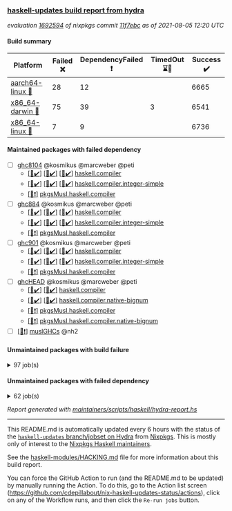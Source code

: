 ### [haskell-updates build report from hydra](https://hydra.nixos.org/jobset/nixpkgs/haskell-updates)
*evaluation [1692594](https://hydra.nixos.org/eval/1692594) of nixpkgs commit [11f7ebc](https://github.com/NixOS/nixpkgs/commits/11f7ebc1f77765be562b988dc91495327ad184dc) as of 2021-08-05 12:20 UTC*
#### Build summary

 | Platform | Failed :x: | DependencyFailed :heavy_exclamation_mark: | TimedOut :hourglass::no_entry_sign: | Success :heavy_check_mark: | 
 | --- | --- | --- | --- | --- | 
 | [aarch64-linux :iphone:](https://hydra.nixos.org/eval/1692594?filter=.aarch64-linux) | 28 | 12 |  | 6665 | 
 | [x86_64-darwin :apple:](https://hydra.nixos.org/eval/1692594?filter=.x86_64-darwin) | 75 | 39 | 3 | 6541 | 
 | [x86_64-linux :penguin:](https://hydra.nixos.org/eval/1692594?filter=.x86_64-linux) | 7 | 9 |  | 6736 | 
#### Maintained packages with failed dependency
- [ ] [ghc8104](https://hydra.nixos.org/eval/1692594?filter=ghc8104) @kosmikus @marcweber @peti
  - [[:iphone::heavy_check_mark:]](https://hydra.nixos.org/build/149082525) [[:apple::heavy_check_mark:]](https://hydra.nixos.org/build/149079996) [[:penguin::heavy_check_mark:]](https://hydra.nixos.org/build/149083545) [haskell.compiler](https://hydra.nixos.org/eval/1692594?filter=haskell.compiler.ghc8104)
  - [[:iphone::heavy_check_mark:]](https://hydra.nixos.org/build/149076630) [[:apple::heavy_check_mark:]](https://hydra.nixos.org/build/149071797) [[:penguin::heavy_check_mark:]](https://hydra.nixos.org/build/149071821) [haskell.compiler.integer-simple](https://hydra.nixos.org/eval/1692594?filter=haskell.compiler.integer-simple.ghc8104)
  -   [[:penguin::heavy_exclamation_mark:]](https://hydra.nixos.org/build/149078755) [pkgsMusl.haskell.compiler](https://hydra.nixos.org/eval/1692594?filter=pkgsMusl.haskell.compiler.ghc8104)
- [ ] [ghc884](https://hydra.nixos.org/eval/1692594?filter=ghc884) @kosmikus @marcweber @peti
  - [[:iphone::heavy_check_mark:]](https://hydra.nixos.org/build/149075490) [[:apple::heavy_check_mark:]](https://hydra.nixos.org/build/149083306) [[:penguin::heavy_check_mark:]](https://hydra.nixos.org/build/149066528) [haskell.compiler](https://hydra.nixos.org/eval/1692594?filter=haskell.compiler.ghc884)
  - [[:iphone::heavy_check_mark:]](https://hydra.nixos.org/build/149083386) [[:apple::heavy_check_mark:]](https://hydra.nixos.org/build/149077833) [[:penguin::heavy_check_mark:]](https://hydra.nixos.org/build/149077975) [haskell.compiler.integer-simple](https://hydra.nixos.org/eval/1692594?filter=haskell.compiler.integer-simple.ghc884)
  -   [[:penguin::heavy_exclamation_mark:]](https://hydra.nixos.org/build/149067042) [pkgsMusl.haskell.compiler](https://hydra.nixos.org/eval/1692594?filter=pkgsMusl.haskell.compiler.ghc884)
- [ ] [ghc901](https://hydra.nixos.org/eval/1692594?filter=ghc901) @kosmikus @marcweber @peti
  - [[:iphone::heavy_check_mark:]](https://hydra.nixos.org/build/149068612) [[:apple::heavy_check_mark:]](https://hydra.nixos.org/build/149075244) [[:penguin::heavy_check_mark:]](https://hydra.nixos.org/build/149070685) [haskell.compiler](https://hydra.nixos.org/eval/1692594?filter=haskell.compiler.ghc901)
  - [[:iphone::heavy_check_mark:]](https://hydra.nixos.org/build/149066552) [[:apple::heavy_check_mark:]](https://hydra.nixos.org/build/149080745) [[:penguin::heavy_check_mark:]](https://hydra.nixos.org/build/149081821) [haskell.compiler.integer-simple](https://hydra.nixos.org/eval/1692594?filter=haskell.compiler.integer-simple.ghc901)
  -   [[:penguin::heavy_exclamation_mark:]](https://hydra.nixos.org/build/149065866) [pkgsMusl.haskell.compiler](https://hydra.nixos.org/eval/1692594?filter=pkgsMusl.haskell.compiler.ghc901)
- [ ] [ghcHEAD](https://hydra.nixos.org/eval/1692594?filter=ghcHEAD) @kosmikus @marcweber @peti
  - [[:apple::heavy_check_mark:]](https://hydra.nixos.org/build/149073778) [[:penguin::heavy_check_mark:]](https://hydra.nixos.org/build/149080886) [haskell.compiler](https://hydra.nixos.org/eval/1692594?filter=haskell.compiler.ghcHEAD)
  - [[:apple::heavy_check_mark:]](https://hydra.nixos.org/build/149073279) [[:penguin::heavy_check_mark:]](https://hydra.nixos.org/build/149067735) [haskell.compiler.native-bignum](https://hydra.nixos.org/eval/1692594?filter=haskell.compiler.native-bignum.ghcHEAD)
  -  [[:penguin::heavy_exclamation_mark:]](https://hydra.nixos.org/build/149077388) [pkgsMusl.haskell.compiler](https://hydra.nixos.org/eval/1692594?filter=pkgsMusl.haskell.compiler.ghcHEAD)
  -  [[:penguin::heavy_exclamation_mark:]](https://hydra.nixos.org/build/149080591) [pkgsMusl.haskell.compiler.native-bignum](https://hydra.nixos.org/eval/1692594?filter=pkgsMusl.haskell.compiler.native-bignum.ghcHEAD)
- [ ] [[:penguin::heavy_exclamation_mark:]](https://hydra.nixos.org/build/149081653) [muslGHCs](https://hydra.nixos.org/eval/1692594?filter=muslGHCs) @nh2
#### Unmaintained packages with build failure
<details><summary>97 job(s) </summary>

- [ ] [[:iphone::heavy_check_mark:]](https://hydra.nixos.org/build/149228030) [[:apple::x:]](https://hydra.nixos.org/build/149218843) [[:penguin::heavy_check_mark:]](https://hydra.nixos.org/build/149218574) [haskellPackages.FractalArt](https://hydra.nixos.org/eval/1692594?filter=haskellPackages.FractalArt) 
- [ ] [[:iphone::x:]](https://hydra.nixos.org/build/149505475) [[:apple::x:]](https://hydra.nixos.org/build/149505492) [[:penguin::x:]](https://hydra.nixos.org/build/149505469) [haskellPackages.Frames-beam](https://hydra.nixos.org/eval/1692594?filter=haskellPackages.Frames-beam) 
- [ ] [[:iphone::heavy_check_mark:]](https://hydra.nixos.org/build/149080410) [[:apple::x:]](https://hydra.nixos.org/build/149081558) [[:penguin::heavy_check_mark:]](https://hydra.nixos.org/build/149069653) [haskellPackages.GLHUI](https://hydra.nixos.org/eval/1692594?filter=haskellPackages.GLHUI) 
- [ ] [[:iphone::x:]](https://hydra.nixos.org/build/149451821) [[:apple::heavy_check_mark:]](https://hydra.nixos.org/build/149447671) [[:penguin::heavy_check_mark:]](https://hydra.nixos.org/build/149454078) [haskellPackages.HQu](https://hydra.nixos.org/eval/1692594?filter=haskellPackages.HQu) 
- [ ] [[:iphone::x:]](https://hydra.nixos.org/build/149072880) [[:apple::heavy_check_mark:]](https://hydra.nixos.org/build/149064321) [[:penguin::heavy_check_mark:]](https://hydra.nixos.org/build/149075648) [haskellPackages.HsASA](https://hydra.nixos.org/eval/1692594?filter=haskellPackages.HsASA) 
- [ ] [[:iphone::x:]](https://hydra.nixos.org/build/149451854) [[:apple::heavy_check_mark:]](https://hydra.nixos.org/build/149451784) [[:penguin::heavy_check_mark:]](https://hydra.nixos.org/build/149453556) [haskellPackages.Jikka](https://hydra.nixos.org/eval/1692594?filter=haskellPackages.Jikka) 
- [ ] [[:iphone::x:]](https://hydra.nixos.org/build/149451154) [[:apple::heavy_check_mark:]](https://hydra.nixos.org/build/149448771) [[:penguin::heavy_check_mark:]](https://hydra.nixos.org/build/149447577) [haskellPackages.OrderedBits](https://hydra.nixos.org/eval/1692594?filter=haskellPackages.OrderedBits) 
- [ ] [[:iphone::heavy_check_mark:]](https://hydra.nixos.org/build/149082213) [[:apple::x:]](https://hydra.nixos.org/build/149080196) [[:penguin::heavy_check_mark:]](https://hydra.nixos.org/build/149075289) [haskellPackages.SDL-image](https://hydra.nixos.org/eval/1692594?filter=haskellPackages.SDL-image) 
- [ ] [[:iphone::heavy_check_mark:]](https://hydra.nixos.org/build/149067848) [[:apple::x:]](https://hydra.nixos.org/build/149349801) [[:penguin::heavy_check_mark:]](https://hydra.nixos.org/build/149067888) [haskellPackages.SDL-mixer](https://hydra.nixos.org/eval/1692594?filter=haskellPackages.SDL-mixer) 
- [ ] [[:iphone::heavy_check_mark:]](https://hydra.nixos.org/build/149081791) [[:apple::x:]](https://hydra.nixos.org/build/149083723) [[:penguin::heavy_check_mark:]](https://hydra.nixos.org/build/149066775) [haskellPackages.SDL-ttf](https://hydra.nixos.org/eval/1692594?filter=haskellPackages.SDL-ttf) 
- [ ] [[:iphone::x:]](https://hydra.nixos.org/build/149451835) [[:apple::heavy_check_mark:]](https://hydra.nixos.org/build/149447546) [[:penguin::heavy_check_mark:]](https://hydra.nixos.org/build/149453315) [haskellPackages.accelerate-llvm](https://hydra.nixos.org/eval/1692594?filter=haskellPackages.accelerate-llvm) 
- [ ] [[:iphone::heavy_check_mark:]](https://hydra.nixos.org/build/149452680) [[:apple::x:]](https://hydra.nixos.org/build/149453638) [[:penguin::heavy_check_mark:]](https://hydra.nixos.org/build/149451298) [haskellPackages.acid-state](https://hydra.nixos.org/eval/1692594?filter=haskellPackages.acid-state) 
- [ ] [[:iphone::heavy_check_mark:]](https://hydra.nixos.org/build/149079783) [[:apple::x:]](https://hydra.nixos.org/build/149082226) [[:penguin::heavy_check_mark:]](https://hydra.nixos.org/build/149081203) [haskellPackages.al](https://hydra.nixos.org/eval/1692594?filter=haskellPackages.al) 
- [ ] [[:iphone::heavy_check_mark:]](https://hydra.nixos.org/build/149448349) [[:apple::x:]](https://hydra.nixos.org/build/149452075) [[:penguin::heavy_check_mark:]](https://hydra.nixos.org/build/149449882) [haskellPackages.assoc-list](https://hydra.nixos.org/eval/1692594?filter=haskellPackages.assoc-list) 
- [ ] [[:iphone::heavy_check_mark:]](https://hydra.nixos.org/build/149451012) [[:apple::x:]](https://hydra.nixos.org/build/149453304) [[:penguin::heavy_check_mark:]](https://hydra.nixos.org/build/149451916) [haskellPackages.assoc-listlike](https://hydra.nixos.org/eval/1692594?filter=haskellPackages.assoc-listlike) 
- [ ] [[:iphone::heavy_check_mark:]](https://hydra.nixos.org/build/149227503) [[:apple::x:]](https://hydra.nixos.org/build/149223886) [[:penguin::heavy_check_mark:]](https://hydra.nixos.org/build/149225802) [haskellPackages.ats-format](https://hydra.nixos.org/eval/1692594?filter=haskellPackages.ats-format) 
- [ ] [[:iphone::heavy_check_mark:]](https://hydra.nixos.org/build/149452815) [[:apple::x:]](https://hydra.nixos.org/build/149453145) [[:penguin::heavy_check_mark:]](https://hydra.nixos.org/build/149448909) [haskellPackages.aws-cloudfront-signed-cookies](https://hydra.nixos.org/eval/1692594?filter=haskellPackages.aws-cloudfront-signed-cookies) 
- [ ] [[:iphone::x:]](https://hydra.nixos.org/build/149067091) [[:apple::heavy_check_mark:]](https://hydra.nixos.org/build/149076469) [[:penguin::heavy_check_mark:]](https://hydra.nixos.org/build/149083868) [haskellPackages.basic-cpuid](https://hydra.nixos.org/eval/1692594?filter=haskellPackages.basic-cpuid) 
- [ ] [[:iphone::x:]](https://hydra.nixos.org/build/149505493) [[:apple::x:]](https://hydra.nixos.org/build/149505484) [[:penguin::x:]](https://hydra.nixos.org/build/149505486) [haskellPackages.beam-mysql](https://hydra.nixos.org/eval/1692594?filter=haskellPackages.beam-mysql) 
- [ ] [[:iphone::x:]](https://hydra.nixos.org/build/149505487) [[:apple::x:]](https://hydra.nixos.org/build/149505467) [[:penguin::x:]](https://hydra.nixos.org/build/149505476) [haskellPackages.beam-newtype-field](https://hydra.nixos.org/eval/1692594?filter=haskellPackages.beam-newtype-field) 
- [ ] [[:iphone::x:]](https://hydra.nixos.org/build/149505480) [[:apple::x:]](https://hydra.nixos.org/build/149505488) [[:penguin::x:]](https://hydra.nixos.org/build/149505479) [haskellPackages.beam-sqlite](https://hydra.nixos.org/eval/1692594?filter=haskellPackages.beam-sqlite) 
- [ ] [[:iphone::heavy_check_mark:]](https://hydra.nixos.org/build/149076002) [[:apple::x:]](https://hydra.nixos.org/build/149074273) [[:penguin::heavy_check_mark:]](https://hydra.nixos.org/build/149068160) [haskellPackages.bindings-parport](https://hydra.nixos.org/eval/1692594?filter=haskellPackages.bindings-parport) 
- [ ] [[:iphone::heavy_check_mark:]](https://hydra.nixos.org/build/149065481) [[:apple::x:]](https://hydra.nixos.org/build/149075019) [[:penguin::heavy_check_mark:]](https://hydra.nixos.org/build/149069566) [haskellPackages.blas-hs](https://hydra.nixos.org/eval/1692594?filter=haskellPackages.blas-hs) 
- [ ] [[:iphone::heavy_check_mark:]](https://hydra.nixos.org/build/149067139) [[:apple::x:]](https://hydra.nixos.org/build/149081490) [[:penguin::heavy_check_mark:]](https://hydra.nixos.org/build/149080991) [haskellPackages.btrfs](https://hydra.nixos.org/eval/1692594?filter=haskellPackages.btrfs) 
- [ ] [[:iphone::heavy_check_mark:]](https://hydra.nixos.org/build/149452991) [[:apple::x:]](https://hydra.nixos.org/build/149451542) [[:penguin::heavy_check_mark:]](https://hydra.nixos.org/build/149447270) [haskellPackages.c2hsc](https://hydra.nixos.org/eval/1692594?filter=haskellPackages.c2hsc) 
- [ ] [[:iphone::heavy_check_mark:]](https://hydra.nixos.org/build/149447607) [[:apple::x:]](https://hydra.nixos.org/build/149450966) [[:penguin::heavy_check_mark:]](https://hydra.nixos.org/build/149453354) [haskellPackages.cas-store](https://hydra.nixos.org/eval/1692594?filter=haskellPackages.cas-store) 
- [ ] [[:iphone::heavy_check_mark:]](https://hydra.nixos.org/build/149449234) [[:apple::x:]](https://hydra.nixos.org/build/149454271) [[:penguin::heavy_check_mark:]](https://hydra.nixos.org/build/149452439) [haskellPackages.chiphunk](https://hydra.nixos.org/eval/1692594?filter=haskellPackages.chiphunk) 
- [ ] [[:iphone::heavy_check_mark:]](https://hydra.nixos.org/build/149223259) [[:apple::x:]](https://hydra.nixos.org/build/149217584) [[:penguin::heavy_check_mark:]](https://hydra.nixos.org/build/149225150) [haskellPackages.di-core](https://hydra.nixos.org/eval/1692594?filter=haskellPackages.di-core) 
- [ ] [[:iphone::heavy_check_mark:]](https://hydra.nixos.org/build/149081035) [[:apple::x:]](https://hydra.nixos.org/build/149069050) [[:penguin::heavy_check_mark:]](https://hydra.nixos.org/build/149065819) [haskellPackages.discount](https://hydra.nixos.org/eval/1692594?filter=haskellPackages.discount) 
- [ ] [[:iphone::heavy_check_mark:]](https://hydra.nixos.org/build/149068190) [[:apple::x:]](https://hydra.nixos.org/build/149071662) [[:penguin::heavy_check_mark:]](https://hydra.nixos.org/build/149082241) [haskellPackages.diskhash](https://hydra.nixos.org/eval/1692594?filter=haskellPackages.diskhash) 
- [ ] [[:iphone::heavy_check_mark:]](https://hydra.nixos.org/build/149455241) [[:apple::x:]](https://hydra.nixos.org/build/149454488) [[:penguin::heavy_check_mark:]](https://hydra.nixos.org/build/149455702) [haskellPackages.dsv](https://hydra.nixos.org/eval/1692594?filter=haskellPackages.dsv) 
- [ ] [[:iphone::x:]](https://hydra.nixos.org/build/149082041) [[:apple::x:]](https://hydra.nixos.org/build/149072662) [[:penguin::heavy_check_mark:]](https://hydra.nixos.org/build/149081728) [haskellPackages.easytensor](https://hydra.nixos.org/eval/1692594?filter=haskellPackages.easytensor) 
- [ ] [[:iphone::heavy_check_mark:]](https://hydra.nixos.org/build/149221446) [[:apple::x:]](https://hydra.nixos.org/build/149224434) [[:penguin::heavy_check_mark:]](https://hydra.nixos.org/build/149215980) [haskellPackages.epub-tools](https://hydra.nixos.org/eval/1692594?filter=haskellPackages.epub-tools) 
- [ ] [[:iphone::heavy_check_mark:]](https://hydra.nixos.org/build/149449259) [[:apple::x:]](https://hydra.nixos.org/build/149454648) [[:penguin::heavy_check_mark:]](https://hydra.nixos.org/build/149449190) [haskellPackages.exinst](https://hydra.nixos.org/eval/1692594?filter=haskellPackages.exinst) 
- [ ] [[:iphone::heavy_check_mark:]](https://hydra.nixos.org/build/149454759) [[:apple::x:]](https://hydra.nixos.org/build/149455325) [[:penguin::heavy_check_mark:]](https://hydra.nixos.org/build/149453770) [haskellPackages.factory](https://hydra.nixos.org/eval/1692594?filter=haskellPackages.factory) 
- [ ] [[:iphone::heavy_check_mark:]](https://hydra.nixos.org/build/149069994) [[:apple::x:]](https://hydra.nixos.org/build/149074879) [[:penguin::heavy_check_mark:]](https://hydra.nixos.org/build/149070908) [haskellPackages.float128](https://hydra.nixos.org/eval/1692594?filter=haskellPackages.float128) 
- [ ] [[:iphone::x:]](https://hydra.nixos.org/build/149066977) [[:apple::heavy_check_mark:]](https://hydra.nixos.org/build/149064463) [[:penguin::heavy_check_mark:]](https://hydra.nixos.org/build/149081990) [haskellPackages.freetype2](https://hydra.nixos.org/eval/1692594?filter=haskellPackages.freetype2) 
- [ ] [[:iphone::heavy_check_mark:]](https://hydra.nixos.org/build/149072555) [[:apple::x:]](https://hydra.nixos.org/build/149076957) [[:penguin::heavy_check_mark:]](https://hydra.nixos.org/build/149064838) [haskellPackages.fuzzytime](https://hydra.nixos.org/eval/1692594?filter=haskellPackages.fuzzytime) 
- [ ] [[:iphone::x:]](https://hydra.nixos.org/build/149447575) [[:apple::heavy_check_mark:]](https://hydra.nixos.org/build/149449687) [[:penguin::heavy_check_mark:]](https://hydra.nixos.org/build/149455498) [haskellPackages.geomancy](https://hydra.nixos.org/eval/1692594?filter=haskellPackages.geomancy) 
- [ ] [[:iphone::x:]](https://hydra.nixos.org/build/149217678) [[:apple::heavy_check_mark:]](https://hydra.nixos.org/build/149221186) [[:penguin::heavy_check_mark:]](https://hydra.nixos.org/build/149225731) [haskellPackages.ghc-prof](https://hydra.nixos.org/eval/1692594?filter=haskellPackages.ghc-prof) 
- [ ] [[:iphone::heavy_check_mark:]](https://hydra.nixos.org/build/149454807) [[:apple::x:]](https://hydra.nixos.org/build/149454565) [[:penguin::heavy_check_mark:]](https://hydra.nixos.org/build/149455273) [haskellPackages.gi-gdkx11](https://hydra.nixos.org/eval/1692594?filter=haskellPackages.gi-gdkx11) 
- [ ] [[:iphone::x:]](https://hydra.nixos.org/build/149073267) [[:penguin::heavy_check_mark:]](https://hydra.nixos.org/build/149077014) [haskellPackages.gnome-keyring](https://hydra.nixos.org/eval/1692594?filter=haskellPackages.gnome-keyring) 
- [ ] [[:apple::x:]](https://hydra.nixos.org/build/149221320) [haskellPackages.gtk-mac-integration](https://hydra.nixos.org/eval/1692594?filter=haskellPackages.gtk-mac-integration) 
- [ ] [[:iphone::heavy_check_mark:]](https://hydra.nixos.org/build/149505577) [[:apple::x:]](https://hydra.nixos.org/build/149227718) [[:penguin::heavy_check_mark:]](https://hydra.nixos.org/build/149216279) [haskellPackages.gtk-traymanager](https://hydra.nixos.org/eval/1692594?filter=haskellPackages.gtk-traymanager) 
- [ ] [[:iphone::heavy_check_mark:]](https://hydra.nixos.org/build/149223614) [[:apple::x:]](https://hydra.nixos.org/build/149219059) [[:penguin::heavy_check_mark:]](https://hydra.nixos.org/build/149222933) [haskellPackages.hamid](https://hydra.nixos.org/eval/1692594?filter=haskellPackages.hamid) 
- [ ] [[:iphone::heavy_check_mark:]](https://hydra.nixos.org/build/149066393) [[:apple::x:]](https://hydra.nixos.org/build/149063840) [[:penguin::heavy_check_mark:]](https://hydra.nixos.org/build/149066325) [haskellPackages.hid](https://hydra.nixos.org/eval/1692594?filter=haskellPackages.hid) 
- [ ] [[:iphone::heavy_check_mark:]](https://hydra.nixos.org/build/149447996) [[:apple::x:]](https://hydra.nixos.org/build/149448998) [[:penguin::heavy_check_mark:]](https://hydra.nixos.org/build/149453094) [haskellPackages.higher-leveldb](https://hydra.nixos.org/eval/1692594?filter=haskellPackages.higher-leveldb) 
- [ ] [[:iphone::heavy_check_mark:]](https://hydra.nixos.org/build/149450223) [[:apple::x:]](https://hydra.nixos.org/build/149448182) [[:penguin::heavy_check_mark:]](https://hydra.nixos.org/build/149447804) [haskellPackages.highlight](https://hydra.nixos.org/eval/1692594?filter=haskellPackages.highlight) 
- [ ] [[:iphone::heavy_check_mark:]](https://hydra.nixos.org/build/149226482) [[:apple::x:]](https://hydra.nixos.org/build/149227965) [[:penguin::heavy_check_mark:]](https://hydra.nixos.org/build/149216708) [haskellPackages.hmatrix-morpheus](https://hydra.nixos.org/eval/1692594?filter=haskellPackages.hmatrix-morpheus) 
- [ ] [[:iphone::heavy_check_mark:]](https://hydra.nixos.org/build/149081547) [[:apple::x:]](https://hydra.nixos.org/build/149080432) [[:penguin::heavy_check_mark:]](https://hydra.nixos.org/build/149075071) [haskellPackages.hmidi](https://hydra.nixos.org/eval/1692594?filter=haskellPackages.hmidi) 
- [ ] [[:iphone::x:]](https://hydra.nixos.org/build/149453688) [[:apple::heavy_check_mark:]](https://hydra.nixos.org/build/149455559) [[:penguin::heavy_check_mark:]](https://hydra.nixos.org/build/149452010) [haskellPackages.hq](https://hydra.nixos.org/eval/1692594?filter=haskellPackages.hq) 
- [ ] [[:iphone::heavy_check_mark:]](https://hydra.nixos.org/build/149451798) [[:apple::x:]](https://hydra.nixos.org/build/149451975) [[:penguin::heavy_check_mark:]](https://hydra.nixos.org/build/149451963) [haskellPackages.hs](https://hydra.nixos.org/eval/1692594?filter=haskellPackages.hs) 
- [ ] [[:iphone::heavy_check_mark:]](https://hydra.nixos.org/build/149064897) [[:apple::x:]](https://hydra.nixos.org/build/149078247) [[:penguin::heavy_check_mark:]](https://hydra.nixos.org/build/149078226) [haskellPackages.hsshellscript](https://hydra.nixos.org/eval/1692594?filter=haskellPackages.hsshellscript) 
- [ ] [[:iphone::heavy_check_mark:]](https://hydra.nixos.org/build/149067828) [[:apple::x:]](https://hydra.nixos.org/build/149072180) [[:penguin::heavy_check_mark:]](https://hydra.nixos.org/build/149082577) [haskellPackages.hssourceinfo](https://hydra.nixos.org/eval/1692594?filter=haskellPackages.hssourceinfo) 
- [ ] [[:iphone::heavy_check_mark:]](https://hydra.nixos.org/build/149081862) [[:apple::x:]](https://hydra.nixos.org/build/149069958) [[:penguin::heavy_check_mark:]](https://hydra.nixos.org/build/149074080) [haskellPackages.huckleberry](https://hydra.nixos.org/eval/1692594?filter=haskellPackages.huckleberry) 
- [ ] [[:iphone::heavy_check_mark:]](https://hydra.nixos.org/build/149226813) [[:apple::x:]](https://hydra.nixos.org/build/149220897) [[:penguin::heavy_check_mark:]](https://hydra.nixos.org/build/149222218) [haskellPackages.ipcvar](https://hydra.nixos.org/eval/1692594?filter=haskellPackages.ipcvar) 
- [ ] [[:iphone::x:]](https://hydra.nixos.org/build/149455729) [[:apple::x:]](https://hydra.nixos.org/build/149448603) [[:penguin::x:]](https://hydra.nixos.org/build/149450149) [haskellPackages.karabiner-config](https://hydra.nixos.org/eval/1692594?filter=haskellPackages.karabiner-config) 
- [ ] [[:iphone::heavy_check_mark:]](https://hydra.nixos.org/build/149068347) [[:apple::x:]](https://hydra.nixos.org/build/149074353) [[:penguin::heavy_check_mark:]](https://hydra.nixos.org/build/149071752) [haskellPackages.keep-alive](https://hydra.nixos.org/eval/1692594?filter=haskellPackages.keep-alive) 
- [ ] [[:iphone::heavy_check_mark:]](https://hydra.nixos.org/build/149448921) [[:apple::x:]](https://hydra.nixos.org/build/149447431) [[:penguin::heavy_check_mark:]](https://hydra.nixos.org/build/149447854) [haskellPackages.leveldb-haskell-fork](https://hydra.nixos.org/eval/1692594?filter=haskellPackages.leveldb-haskell-fork) 
- [ ] [[:iphone::x:]](https://hydra.nixos.org/build/149064875) [[:apple::heavy_check_mark:]](https://hydra.nixos.org/build/149081102) [[:penguin::heavy_check_mark:]](https://hydra.nixos.org/build/149083365) [haskellPackages.libBF](https://hydra.nixos.org/eval/1692594?filter=haskellPackages.libBF) 
- [ ] [[:iphone::x:]](https://hydra.nixos.org/build/149448524) [[:apple::x:]](https://hydra.nixos.org/build/149447378) [[:penguin::x:]](https://hydra.nixos.org/build/149447977) [haskellPackages.lifx-lan](https://hydra.nixos.org/eval/1692594?filter=haskellPackages.lifx-lan) 
- [ ] [[:iphone::heavy_check_mark:]](https://hydra.nixos.org/build/149454245) [[:apple::x:]](https://hydra.nixos.org/build/149454175) [[:penguin::heavy_check_mark:]](https://hydra.nixos.org/build/149447188) [haskellPackages.loc](https://hydra.nixos.org/eval/1692594?filter=haskellPackages.loc) 
- [ ] [[:iphone::x:]](https://hydra.nixos.org/build/149077771) [[:apple::heavy_check_mark:]](https://hydra.nixos.org/build/149075152) [[:penguin::heavy_check_mark:]](https://hydra.nixos.org/build/149075878) [haskellPackages.long-double](https://hydra.nixos.org/eval/1692594?filter=haskellPackages.long-double) 
- [ ] [[:iphone::heavy_check_mark:]](https://hydra.nixos.org/build/149452900) [[:apple::x:]](https://hydra.nixos.org/build/149447945) [[:penguin::heavy_check_mark:]](https://hydra.nixos.org/build/149448476) [haskellPackages.mediawiki2latex](https://hydra.nixos.org/eval/1692594?filter=haskellPackages.mediawiki2latex) 
- [ ] [[:iphone::heavy_check_mark:]](https://hydra.nixos.org/build/149224382) [[:apple::x:]](https://hydra.nixos.org/build/149223206) [[:penguin::heavy_check_mark:]](https://hydra.nixos.org/build/149228155) [haskellPackages.mercury-api](https://hydra.nixos.org/eval/1692594?filter=haskellPackages.mercury-api) 
- [ ] [[:iphone::heavy_check_mark:]](https://hydra.nixos.org/build/149064769) [[:apple::x:]](https://hydra.nixos.org/build/149065015) [[:penguin::heavy_check_mark:]](https://hydra.nixos.org/build/149066611) [haskellPackages.nano-cryptr](https://hydra.nixos.org/eval/1692594?filter=haskellPackages.nano-cryptr) 
- [ ] [[:iphone::x:]](https://hydra.nixos.org/build/149223870) [[:apple::heavy_check_mark:]](https://hydra.nixos.org/build/149221381) [[:penguin::heavy_check_mark:]](https://hydra.nixos.org/build/149223378) [haskellPackages.nlopt-haskell](https://hydra.nixos.org/eval/1692594?filter=haskellPackages.nlopt-haskell) 
- [ ] [[:iphone::heavy_check_mark:]](https://hydra.nixos.org/build/149448882) [[:apple::heavy_exclamation_mark:]](https://hydra.nixos.org/build/149453385) [[:penguin::x:]](https://hydra.nixos.org/build/149451580) [haskellPackages.nri-http](https://hydra.nixos.org/eval/1692594?filter=haskellPackages.nri-http) 
- [ ] [[:iphone::heavy_check_mark:]](https://hydra.nixos.org/build/149451274) [[:apple::x:]](https://hydra.nixos.org/build/149453991) [[:penguin::heavy_check_mark:]](https://hydra.nixos.org/build/149452859) [haskellPackages.nri-observability](https://hydra.nixos.org/eval/1692594?filter=haskellPackages.nri-observability) 
- [ ] [[:iphone::heavy_check_mark:]](https://hydra.nixos.org/build/149454585) [[:apple::x:]](https://hydra.nixos.org/build/149454001) [[:penguin::heavy_check_mark:]](https://hydra.nixos.org/build/149451250) [haskellPackages.opencv](https://hydra.nixos.org/eval/1692594?filter=haskellPackages.opencv) 
- [ ] [[:iphone::heavy_check_mark:]](https://hydra.nixos.org/build/149453934) [[:apple::x:]](https://hydra.nixos.org/build/149451876) [[:penguin::heavy_check_mark:]](https://hydra.nixos.org/build/149449317) [haskellPackages.persistent-pagination](https://hydra.nixos.org/eval/1692594?filter=haskellPackages.persistent-pagination) 
- [ ] [[:iphone::x:]](https://hydra.nixos.org/build/149080559) [[:apple::heavy_check_mark:]](https://hydra.nixos.org/build/149070893) [[:penguin::heavy_check_mark:]](https://hydra.nixos.org/build/149063775) [haskellPackages.picosat](https://hydra.nixos.org/eval/1692594?filter=haskellPackages.picosat) 
- [ ] [[:iphone::heavy_check_mark:]](https://hydra.nixos.org/build/149448063) [[:apple::x:]](https://hydra.nixos.org/build/149453799) [[:penguin::heavy_check_mark:]](https://hydra.nixos.org/build/149451004) [haskellPackages.ping-wrapper](https://hydra.nixos.org/eval/1692594?filter=haskellPackages.ping-wrapper) 
- [ ] [[:iphone::heavy_check_mark:]](https://hydra.nixos.org/build/149452040) [[:apple::x:]](https://hydra.nixos.org/build/149452632) [[:penguin::heavy_check_mark:]](https://hydra.nixos.org/build/149455826) [haskellPackages.pipes-zlib](https://hydra.nixos.org/eval/1692594?filter=haskellPackages.pipes-zlib) 
- [ ] [[:iphone::x:]](https://hydra.nixos.org/build/149451229) [[:apple::heavy_check_mark:]](https://hydra.nixos.org/build/149450684) [[:penguin::heavy_check_mark:]](https://hydra.nixos.org/build/149449978) [haskellPackages.poker](https://hydra.nixos.org/eval/1692594?filter=haskellPackages.poker) 
- [ ] [[:iphone::heavy_check_mark:]](https://hydra.nixos.org/build/149450023) [[:apple::x:]](https://hydra.nixos.org/build/149447234) [[:penguin::heavy_check_mark:]](https://hydra.nixos.org/build/149447567) [haskellPackages.posix-socket](https://hydra.nixos.org/eval/1692594?filter=haskellPackages.posix-socket) 
- [ ] [[:iphone::heavy_check_mark:]](https://hydra.nixos.org/build/149219716) [[:apple::x:]](https://hydra.nixos.org/build/149223317) [[:penguin::heavy_check_mark:]](https://hydra.nixos.org/build/149222741) [haskellPackages.posix-timer](https://hydra.nixos.org/eval/1692594?filter=haskellPackages.posix-timer) 
- [ ] [[:iphone::heavy_check_mark:]](https://hydra.nixos.org/build/149075776) [[:apple::x:]](https://hydra.nixos.org/build/149064640) [[:penguin::heavy_check_mark:]](https://hydra.nixos.org/build/149066654) [haskellPackages.pthread](https://hydra.nixos.org/eval/1692594?filter=haskellPackages.pthread) 
- [ ] [[:iphone::x:]](https://hydra.nixos.org/build/149452083) [[:apple::heavy_check_mark:]](https://hydra.nixos.org/build/149449621) [[:penguin::heavy_check_mark:]](https://hydra.nixos.org/build/149448906) [haskellPackages.ptr-poker](https://hydra.nixos.org/eval/1692594?filter=haskellPackages.ptr-poker) 
- [ ] [[:iphone::heavy_check_mark:]](https://hydra.nixos.org/build/149448296) [[:apple::x:]](https://hydra.nixos.org/build/149453173) [[:penguin::heavy_check_mark:]](https://hydra.nixos.org/build/149448529) [haskellPackages.sandwich-webdriver](https://hydra.nixos.org/eval/1692594?filter=haskellPackages.sandwich-webdriver) 
- [ ] [[:iphone::heavy_check_mark:]](https://hydra.nixos.org/build/149066696) [[:apple::x:]](https://hydra.nixos.org/build/149068169) [[:penguin::heavy_check_mark:]](https://hydra.nixos.org/build/149073025) [haskellPackages.sdp](https://hydra.nixos.org/eval/1692594?filter=haskellPackages.sdp) 
- [ ] [[:iphone::heavy_check_mark:]](https://hydra.nixos.org/build/149067432) [[:apple::x:]](https://hydra.nixos.org/build/149076773) [[:penguin::heavy_check_mark:]](https://hydra.nixos.org/build/149066299) [haskellPackages.select](https://hydra.nixos.org/eval/1692594?filter=haskellPackages.select) 
- [ ] [[:iphone::heavy_check_mark:]](https://hydra.nixos.org/build/149073774) [[:apple::x:]](https://hydra.nixos.org/build/149076237) [[:penguin::heavy_check_mark:]](https://hydra.nixos.org/build/149069337) [haskellPackages.shared-memory](https://hydra.nixos.org/eval/1692594?filter=haskellPackages.shared-memory) 
- [ ] [[:iphone::heavy_check_mark:]](https://hydra.nixos.org/build/149071022) [[:apple::x:]](https://hydra.nixos.org/build/149083070) [[:penguin::heavy_check_mark:]](https://hydra.nixos.org/build/149078570) [haskellPackages.sysinfo](https://hydra.nixos.org/eval/1692594?filter=haskellPackages.sysinfo) 
- [ ] [[:iphone::heavy_check_mark:]](https://hydra.nixos.org/build/149455186) [[:apple::x:]](https://hydra.nixos.org/build/149452554) [[:penguin::heavy_check_mark:]](https://hydra.nixos.org/build/149454418) [haskellPackages.tailfile-hinotify](https://hydra.nixos.org/eval/1692594?filter=haskellPackages.tailfile-hinotify) 
- [ ] [[:iphone::heavy_check_mark:]](https://hydra.nixos.org/build/149448853) [[:apple::x:]](https://hydra.nixos.org/build/149450750) [[:penguin::heavy_check_mark:]](https://hydra.nixos.org/build/149453052) [haskellPackages.thyme](https://hydra.nixos.org/eval/1692594?filter=haskellPackages.thyme) 
- [ ] [[:iphone::x:]](https://hydra.nixos.org/build/149448008) [[:apple::heavy_check_mark:]](https://hydra.nixos.org/build/149448961) [[:penguin::heavy_check_mark:]](https://hydra.nixos.org/build/149447092) [haskellPackages.type-natural](https://hydra.nixos.org/eval/1692594?filter=haskellPackages.type-natural) 
- [ ] [[:iphone::heavy_check_mark:]](https://hydra.nixos.org/build/149218940) [[:apple::x:]](https://hydra.nixos.org/build/149225441) [[:penguin::heavy_check_mark:]](https://hydra.nixos.org/build/149217487) [haskellPackages.tz](https://hydra.nixos.org/eval/1692594?filter=haskellPackages.tz) 
- [ ] [[:iphone::x:]](https://hydra.nixos.org/build/149080544) [[:apple::heavy_check_mark:]](https://hydra.nixos.org/build/149082401) [[:penguin::heavy_check_mark:]](https://hydra.nixos.org/build/149076465) [haskellPackages.unicode-properties](https://hydra.nixos.org/eval/1692594?filter=haskellPackages.unicode-properties) 
- [ ] [[:iphone::x:]](https://hydra.nixos.org/build/149063625) [[:apple::heavy_check_mark:]](https://hydra.nixos.org/build/149074669) [[:penguin::heavy_check_mark:]](https://hydra.nixos.org/build/149075539) [haskellPackages.wiringPi](https://hydra.nixos.org/eval/1692594?filter=haskellPackages.wiringPi) 
- [ ] [[:iphone::heavy_check_mark:]](https://hydra.nixos.org/build/149077457) [[:apple::x:]](https://hydra.nixos.org/build/149079950) [[:penguin::heavy_check_mark:]](https://hydra.nixos.org/build/149074333) [tests.haskell.writers](https://hydra.nixos.org/eval/1692594?filter=tests.haskell.writers) 
- [ ] [[:iphone::x:]](https://hydra.nixos.org/build/149224993) [[:apple::heavy_check_mark:]](https://hydra.nixos.org/build/149227926) [[:penguin::heavy_check_mark:]](https://hydra.nixos.org/build/149223673) [haskellPackages.x86-64bit](https://hydra.nixos.org/eval/1692594?filter=haskellPackages.x86-64bit) 
- [ ] [[:iphone::heavy_check_mark:]](https://hydra.nixos.org/build/149073366) [[:apple::x:]](https://hydra.nixos.org/build/149076301) [[:penguin::heavy_check_mark:]](https://hydra.nixos.org/build/149079177) [haskellPackages.xmonad-utils](https://hydra.nixos.org/eval/1692594?filter=haskellPackages.xmonad-utils) 
- [ ] [[:iphone::heavy_check_mark:]](https://hydra.nixos.org/build/149074635) [[:apple::x:]](https://hydra.nixos.org/build/149081498) [[:penguin::heavy_check_mark:]](https://hydra.nixos.org/build/149075088) [haskellPackages.yoga](https://hydra.nixos.org/eval/1692594?filter=haskellPackages.yoga) 
- [ ] [[:iphone::heavy_check_mark:]](https://hydra.nixos.org/build/149448239) [[:apple::x:]](https://hydra.nixos.org/build/149449359) [[:penguin::heavy_check_mark:]](https://hydra.nixos.org/build/149448213) [haskellPackages.zip](https://hydra.nixos.org/eval/1692594?filter=haskellPackages.zip) 
- [ ] [[:iphone::heavy_check_mark:]](https://hydra.nixos.org/build/149064296) [[:apple::x:]](https://hydra.nixos.org/build/149065835) [[:penguin::heavy_check_mark:]](https://hydra.nixos.org/build/149076797) [haskellPackages.zot](https://hydra.nixos.org/eval/1692594?filter=haskellPackages.zot) 
- [ ] [[:iphone::heavy_check_mark:]](https://hydra.nixos.org/build/149078906) [[:apple::x:]](https://hydra.nixos.org/build/149064010) [[:penguin::heavy_check_mark:]](https://hydra.nixos.org/build/149076809) [haskellPackages.zxcvbn-c](https://hydra.nixos.org/eval/1692594?filter=haskellPackages.zxcvbn-c) 
</details>

#### Unmaintained packages with failed dependency
<details><summary>62 job(s) </summary>

- [ ] [[:iphone::heavy_exclamation_mark:]](https://hydra.nixos.org/build/149454826) [[:apple::heavy_check_mark:]](https://hydra.nixos.org/build/149455086) [[:penguin::heavy_check_mark:]](https://hydra.nixos.org/build/149451881) [haskellPackages.PrimitiveArray](https://hydra.nixos.org/eval/1692594?filter=haskellPackages.PrimitiveArray) 
- [ ] [[:iphone::heavy_check_mark:]](https://hydra.nixos.org/build/149452770) [[:apple::heavy_exclamation_mark:]](https://hydra.nixos.org/build/149454206) [[:penguin::heavy_check_mark:]](https://hydra.nixos.org/build/149449546) [haskellPackages.antiope-es](https://hydra.nixos.org/eval/1692594?filter=haskellPackages.antiope-es) 
- [ ] [[:iphone::heavy_check_mark:]](https://hydra.nixos.org/build/149221045) [[:apple::heavy_exclamation_mark:]](https://hydra.nixos.org/build/149228417) [[:penguin::heavy_check_mark:]](https://hydra.nixos.org/build/149227646) [haskellPackages.di](https://hydra.nixos.org/eval/1692594?filter=haskellPackages.di) 
- [ ] [[:iphone::heavy_check_mark:]](https://hydra.nixos.org/build/149218416) [[:apple::heavy_exclamation_mark:]](https://hydra.nixos.org/build/149226067) [[:penguin::heavy_check_mark:]](https://hydra.nixos.org/build/149225707) [haskellPackages.di-df1](https://hydra.nixos.org/eval/1692594?filter=haskellPackages.di-df1) 
- [ ] [[:iphone::heavy_check_mark:]](https://hydra.nixos.org/build/149226241) [[:apple::heavy_exclamation_mark:]](https://hydra.nixos.org/build/149222138) [[:penguin::heavy_check_mark:]](https://hydra.nixos.org/build/149227167) [haskellPackages.di-handle](https://hydra.nixos.org/eval/1692594?filter=haskellPackages.di-handle) 
- [ ] [[:iphone::heavy_check_mark:]](https://hydra.nixos.org/build/149222754) [[:apple::heavy_exclamation_mark:]](https://hydra.nixos.org/build/149218535) [[:penguin::heavy_check_mark:]](https://hydra.nixos.org/build/149219649) [haskellPackages.di-monad](https://hydra.nixos.org/eval/1692594?filter=haskellPackages.di-monad) 
- [ ] [[:iphone::heavy_exclamation_mark:]](https://hydra.nixos.org/build/149067777) [[:apple::heavy_exclamation_mark:]](https://hydra.nixos.org/build/149080294) [[:penguin::heavy_check_mark:]](https://hydra.nixos.org/build/149078381) [haskellPackages.easytensor-vulkan](https://hydra.nixos.org/eval/1692594?filter=haskellPackages.easytensor-vulkan) 
- [ ] [[:iphone::heavy_check_mark:]](https://hydra.nixos.org/build/149449812) [[:apple::heavy_exclamation_mark:]](https://hydra.nixos.org/build/149448534) [[:penguin::heavy_check_mark:]](https://hydra.nixos.org/build/149450832) [haskellPackages.exinst-aeson](https://hydra.nixos.org/eval/1692594?filter=haskellPackages.exinst-aeson) 
- [ ] [[:iphone::heavy_check_mark:]](https://hydra.nixos.org/build/149447822) [[:apple::heavy_exclamation_mark:]](https://hydra.nixos.org/build/149450605) [[:penguin::heavy_check_mark:]](https://hydra.nixos.org/build/149452232) [haskellPackages.exinst-bytes](https://hydra.nixos.org/eval/1692594?filter=haskellPackages.exinst-bytes) 
- [ ] [[:iphone::heavy_check_mark:]](https://hydra.nixos.org/build/149448368) [[:apple::heavy_exclamation_mark:]](https://hydra.nixos.org/build/149452987) [[:penguin::heavy_check_mark:]](https://hydra.nixos.org/build/149455201) [haskellPackages.exinst-cereal](https://hydra.nixos.org/eval/1692594?filter=haskellPackages.exinst-cereal) 
- [ ] [[:iphone::heavy_check_mark:]](https://hydra.nixos.org/build/149453339) [[:apple::heavy_exclamation_mark:]](https://hydra.nixos.org/build/149452759) [[:penguin::heavy_check_mark:]](https://hydra.nixos.org/build/149450072) [haskellPackages.exinst-serialise](https://hydra.nixos.org/eval/1692594?filter=haskellPackages.exinst-serialise) 
- [ ] [[:iphone::heavy_check_mark:]](https://hydra.nixos.org/build/149450829) [[:apple::heavy_exclamation_mark:]](https://hydra.nixos.org/build/149452852) [[:penguin::heavy_check_mark:]](https://hydra.nixos.org/build/149453314) [haskellPackages.fastparser](https://hydra.nixos.org/eval/1692594?filter=haskellPackages.fastparser) 
- [ ] [[:iphone::heavy_check_mark:]](https://hydra.nixos.org/build/149448979) [[:apple::heavy_exclamation_mark:]](https://hydra.nixos.org/build/149449004) [[:penguin::heavy_check_mark:]](https://hydra.nixos.org/build/149452092) [haskellPackages.fishfood](https://hydra.nixos.org/eval/1692594?filter=haskellPackages.fishfood) 
- [ ] [[:iphone::heavy_check_mark:]](https://hydra.nixos.org/build/149454987) [[:apple::heavy_exclamation_mark:]](https://hydra.nixos.org/build/149453440) [[:penguin::heavy_check_mark:]](https://hydra.nixos.org/build/149453917) [haskellPackages.gi-javascriptcore](https://hydra.nixos.org/eval/1692594?filter=haskellPackages.gi-javascriptcore) 
- [ ] [[:iphone::heavy_check_mark:]](https://hydra.nixos.org/build/149453578) [[:apple::heavy_exclamation_mark:]](https://hydra.nixos.org/build/149455816) [[:penguin::heavy_check_mark:]](https://hydra.nixos.org/build/149453576) [haskellPackages.gi-webkit2](https://hydra.nixos.org/eval/1692594?filter=haskellPackages.gi-webkit2) 
- [ ] [[:iphone::heavy_check_mark:]](https://hydra.nixos.org/build/149451779) [[:apple::heavy_exclamation_mark:]](https://hydra.nixos.org/build/149452142) [[:penguin::heavy_check_mark:]](https://hydra.nixos.org/build/149448256) [haskellPackages.gi-webkit2webextension](https://hydra.nixos.org/eval/1692594?filter=haskellPackages.gi-webkit2webextension) 
- [ ] [hello](https://hydra.nixos.org/eval/1692594?filter=hello) 
  - [[:iphone::heavy_check_mark:]](https://hydra.nixos.org/build/149083360) [[:apple::heavy_check_mark:]](https://hydra.nixos.org/build/149068138) [[:penguin::heavy_check_mark:]](https://hydra.nixos.org/build/149069903) [haskellPackages](https://hydra.nixos.org/eval/1692594?filter=haskellPackages.hello)
  -   [[:penguin::heavy_exclamation_mark:]](https://hydra.nixos.org/build/149067374) [pkgsMusl.haskellPackages](https://hydra.nixos.org/eval/1692594?filter=pkgsMusl.haskellPackages.hello)
  -   [[:penguin::heavy_check_mark:]](https://hydra.nixos.org/build/149082131) [pkgsStatic.haskell.packages.integer-simple.ghc8104](https://hydra.nixos.org/eval/1692594?filter=pkgsStatic.haskell.packages.integer-simple.ghc8104.hello)
- [ ] [[:iphone::heavy_exclamation_mark:]](https://hydra.nixos.org/build/149216684) [[:apple::heavy_check_mark:]](https://hydra.nixos.org/build/149226044) [[:penguin::heavy_check_mark:]](https://hydra.nixos.org/build/149227245) [haskellPackages.hmatrix-nlopt](https://hydra.nixos.org/eval/1692594?filter=haskellPackages.hmatrix-nlopt) 
- [ ] [[:iphone::heavy_exclamation_mark:]](https://hydra.nixos.org/build/149505473) [[:apple::heavy_exclamation_mark:]](https://hydra.nixos.org/build/149505494) [[:penguin::heavy_exclamation_mark:]](https://hydra.nixos.org/build/149505474) [haskellPackages.imm](https://hydra.nixos.org/eval/1692594?filter=haskellPackages.imm) 
- [ ] [[:iphone::heavy_exclamation_mark:]](https://hydra.nixos.org/build/149449433) [[:apple::heavy_check_mark:]](https://hydra.nixos.org/build/149451440) [[:penguin::heavy_check_mark:]](https://hydra.nixos.org/build/149451378) [haskellPackages.jsonifier](https://hydra.nixos.org/eval/1692594?filter=haskellPackages.jsonifier) 
- [ ] [[:iphone::heavy_check_mark:]](https://hydra.nixos.org/build/149455001) [[:apple::heavy_exclamation_mark:]](https://hydra.nixos.org/build/149454479) [[:penguin::heavy_check_mark:]](https://hydra.nixos.org/build/149451522) [haskellPackages.keenser](https://hydra.nixos.org/eval/1692594?filter=haskellPackages.keenser) 
- [ ] [lens](https://hydra.nixos.org/eval/1692594?filter=lens) 
  - [[:iphone::heavy_check_mark:]](https://hydra.nixos.org/build/149450796) [[:apple::heavy_check_mark:]](https://hydra.nixos.org/build/149450534) [[:penguin::heavy_check_mark:]](https://hydra.nixos.org/build/149451369) [haskellPackages](https://hydra.nixos.org/eval/1692594?filter=haskellPackages.lens)
  -   [[:penguin::heavy_exclamation_mark:]](https://hydra.nixos.org/build/149449743) [pkgsMusl.haskellPackages](https://hydra.nixos.org/eval/1692594?filter=pkgsMusl.haskellPackages.lens)
  -   [[:penguin::heavy_check_mark:]](https://hydra.nixos.org/build/149451834) [pkgsStatic.haskell.packages.integer-simple.ghc8104](https://hydra.nixos.org/eval/1692594?filter=pkgsStatic.haskell.packages.integer-simple.ghc8104.lens)
- [ ] [[:iphone::heavy_check_mark:]](https://hydra.nixos.org/build/149454668) [[:apple::heavy_exclamation_mark:]](https://hydra.nixos.org/build/149450840) [[:penguin::heavy_check_mark:]](https://hydra.nixos.org/build/149453874) [haskellPackages.moto](https://hydra.nixos.org/eval/1692594?filter=haskellPackages.moto) 
- [ ] [[:iphone::heavy_check_mark:]](https://hydra.nixos.org/build/149448625) [[:apple::heavy_exclamation_mark:]](https://hydra.nixos.org/build/149454900) [[:penguin::heavy_check_mark:]](https://hydra.nixos.org/build/149450500) [haskellPackages.nri-redis](https://hydra.nixos.org/eval/1692594?filter=haskellPackages.nri-redis) 
- [ ] [[:iphone::heavy_check_mark:]](https://hydra.nixos.org/build/149450512) [[:apple::heavy_exclamation_mark:]](https://hydra.nixos.org/build/149447488) [[:penguin::heavy_check_mark:]](https://hydra.nixos.org/build/149447153) [haskellPackages.nri-test-encoding](https://hydra.nixos.org/eval/1692594?filter=haskellPackages.nri-test-encoding) 
- [ ] [[:iphone::heavy_check_mark:]](https://hydra.nixos.org/build/149450209) [[:apple::heavy_exclamation_mark:]](https://hydra.nixos.org/build/149455536) [[:penguin::heavy_check_mark:]](https://hydra.nixos.org/build/149454500) [haskellPackages.opencv-extra](https://hydra.nixos.org/eval/1692594?filter=haskellPackages.opencv-extra) 
- [ ] [[:iphone::heavy_exclamation_mark:]](https://hydra.nixos.org/build/149452691) [[:apple::heavy_check_mark:]](https://hydra.nixos.org/build/149450842) [[:penguin::heavy_check_mark:]](https://hydra.nixos.org/build/149455085) [haskellPackages.opentelemetry-extra](https://hydra.nixos.org/eval/1692594?filter=haskellPackages.opentelemetry-extra) 
- [ ] [[:iphone::heavy_exclamation_mark:]](https://hydra.nixos.org/build/149450835) [[:apple::heavy_check_mark:]](https://hydra.nixos.org/build/149447239) [[:penguin::heavy_check_mark:]](https://hydra.nixos.org/build/149448941) [haskellPackages.opentelemetry-lightstep](https://hydra.nixos.org/eval/1692594?filter=haskellPackages.opentelemetry-lightstep) 
- [ ] [[:iphone::heavy_check_mark:]](https://hydra.nixos.org/build/149452250) [[:apple::heavy_exclamation_mark:]](https://hydra.nixos.org/build/149454552) [[:penguin::heavy_check_mark:]](https://hydra.nixos.org/build/149449500) [haskellPackages.orgmode-parse](https://hydra.nixos.org/eval/1692594?filter=haskellPackages.orgmode-parse) 
- [ ] [[:iphone::heavy_check_mark:]](https://hydra.nixos.org/build/149450275) [[:apple::heavy_exclamation_mark:]](https://hydra.nixos.org/build/149454566) [[:penguin::heavy_check_mark:]](https://hydra.nixos.org/build/149454817) [haskellPackages.orgstat](https://hydra.nixos.org/eval/1692594?filter=haskellPackages.orgstat) 
- [ ] [[:iphone::heavy_check_mark:]](https://hydra.nixos.org/build/149451023) [[:apple::heavy_exclamation_mark:]](https://hydra.nixos.org/build/149452748) [[:penguin::heavy_check_mark:]](https://hydra.nixos.org/build/149449783) [haskellPackages.postgresql-replicant](https://hydra.nixos.org/eval/1692594?filter=haskellPackages.postgresql-replicant) 
- [ ] [[:iphone::heavy_exclamation_mark:]](https://hydra.nixos.org/build/149448481) [[:apple::heavy_check_mark:]](https://hydra.nixos.org/build/149451907) [[:penguin::heavy_check_mark:]](https://hydra.nixos.org/build/149453345) [haskellPackages.profiterole](https://hydra.nixos.org/eval/1692594?filter=haskellPackages.profiterole) 
- [ ] [[:iphone::heavy_exclamation_mark:]](https://hydra.nixos.org/build/149452270) [[:apple::heavy_check_mark:]](https://hydra.nixos.org/build/149448422) [[:penguin::heavy_check_mark:]](https://hydra.nixos.org/build/149452916) [haskellPackages.profiteur](https://hydra.nixos.org/eval/1692594?filter=haskellPackages.profiteur) 
- [ ] [random](https://hydra.nixos.org/eval/1692594?filter=random) 
  - [[:iphone::heavy_check_mark:]](https://hydra.nixos.org/build/149063916) [[:apple::heavy_check_mark:]](https://hydra.nixos.org/build/149066122) [[:penguin::heavy_check_mark:]](https://hydra.nixos.org/build/149068541) [haskellPackages](https://hydra.nixos.org/eval/1692594?filter=haskellPackages.random)
  -   [[:penguin::heavy_exclamation_mark:]](https://hydra.nixos.org/build/149078423) [pkgsMusl.haskellPackages](https://hydra.nixos.org/eval/1692594?filter=pkgsMusl.haskellPackages.random)
  -   [[:penguin::heavy_check_mark:]](https://hydra.nixos.org/build/149076324) [pkgsStatic.haskell.packages.integer-simple.ghc8104](https://hydra.nixos.org/eval/1692594?filter=pkgsStatic.haskell.packages.integer-simple.ghc8104.random)
- [ ] [[:iphone::heavy_exclamation_mark:]](https://hydra.nixos.org/build/149063706) [[:apple::heavy_check_mark:]](https://hydra.nixos.org/build/149079166) [[:penguin::heavy_check_mark:]](https://hydra.nixos.org/build/149072195) [haskellPackages.rounded](https://hydra.nixos.org/eval/1692594?filter=haskellPackages.rounded) 
- [ ] [[:iphone::heavy_check_mark:]](https://hydra.nixos.org/build/149448851) [[:apple::heavy_exclamation_mark:]](https://hydra.nixos.org/build/149450231) [[:penguin::heavy_check_mark:]](https://hydra.nixos.org/build/149448480) [haskellPackages.scan-metadata](https://hydra.nixos.org/eval/1692594?filter=haskellPackages.scan-metadata) 
- [ ] [[:iphone::heavy_check_mark:]](https://hydra.nixos.org/build/149077151) [[:apple::heavy_exclamation_mark:]](https://hydra.nixos.org/build/149076654) [[:penguin::heavy_check_mark:]](https://hydra.nixos.org/build/149065361) [haskellPackages.sdp-binary](https://hydra.nixos.org/eval/1692594?filter=haskellPackages.sdp-binary) 
- [ ] [[:iphone::heavy_check_mark:]](https://hydra.nixos.org/build/149071264) [[:apple::heavy_exclamation_mark:]](https://hydra.nixos.org/build/149068172) [[:penguin::heavy_check_mark:]](https://hydra.nixos.org/build/149074367) [haskellPackages.sdp-deepseq](https://hydra.nixos.org/eval/1692594?filter=haskellPackages.sdp-deepseq) 
- [ ] [[:iphone::heavy_check_mark:]](https://hydra.nixos.org/build/149081376) [[:apple::heavy_exclamation_mark:]](https://hydra.nixos.org/build/149069607) [[:penguin::heavy_check_mark:]](https://hydra.nixos.org/build/149068411) [haskellPackages.sdp-hashable](https://hydra.nixos.org/eval/1692594?filter=haskellPackages.sdp-hashable) 
- [ ] [[:iphone::heavy_check_mark:]](https://hydra.nixos.org/build/149070575) [[:apple::heavy_exclamation_mark:]](https://hydra.nixos.org/build/149077333) [[:penguin::heavy_check_mark:]](https://hydra.nixos.org/build/149083314) [haskellPackages.sdp-io](https://hydra.nixos.org/eval/1692594?filter=haskellPackages.sdp-io) 
- [ ] [[:iphone::heavy_check_mark:]](https://hydra.nixos.org/build/149067107) [[:apple::heavy_exclamation_mark:]](https://hydra.nixos.org/build/149074727) [[:penguin::heavy_check_mark:]](https://hydra.nixos.org/build/149080307) [haskellPackages.sdp-quickcheck](https://hydra.nixos.org/eval/1692594?filter=haskellPackages.sdp-quickcheck) 
- [ ] [[:iphone::heavy_check_mark:]](https://hydra.nixos.org/build/149452423) [[:apple::heavy_exclamation_mark:]](https://hydra.nixos.org/build/149451857) [[:penguin::heavy_check_mark:]](https://hydra.nixos.org/build/149452932) [haskellPackages.sdp4bytestring](https://hydra.nixos.org/eval/1692594?filter=haskellPackages.sdp4bytestring) 
- [ ] [[:iphone::heavy_check_mark:]](https://hydra.nixos.org/build/149448414) [[:apple::heavy_exclamation_mark:]](https://hydra.nixos.org/build/149452339) [[:penguin::heavy_check_mark:]](https://hydra.nixos.org/build/149454502) [haskellPackages.sdp4text](https://hydra.nixos.org/eval/1692594?filter=haskellPackages.sdp4text) 
- [ ] [[:iphone::heavy_check_mark:]](https://hydra.nixos.org/build/149216700) [[:apple::heavy_exclamation_mark:]](https://hydra.nixos.org/build/149226391) [[:penguin::heavy_check_mark:]](https://hydra.nixos.org/build/149218470) [haskellPackages.sdp4unordered](https://hydra.nixos.org/eval/1692594?filter=haskellPackages.sdp4unordered) 
- [ ] [[:iphone::heavy_check_mark:]](https://hydra.nixos.org/build/149453648) [[:apple::heavy_exclamation_mark:]](https://hydra.nixos.org/build/149454584) [[:penguin::heavy_check_mark:]](https://hydra.nixos.org/build/149453803) [haskellPackages.sdp4vector](https://hydra.nixos.org/eval/1692594?filter=haskellPackages.sdp4vector) 
- [ ] [[:iphone::heavy_check_mark:]](https://hydra.nixos.org/build/149452082) [[:apple::heavy_exclamation_mark:]](https://hydra.nixos.org/build/149453530) [[:penguin::heavy_check_mark:]](https://hydra.nixos.org/build/149448336) [haskellPackages.serversession-backend-acid-state](https://hydra.nixos.org/eval/1692594?filter=haskellPackages.serversession-backend-acid-state) 
- [ ] [[:iphone::heavy_exclamation_mark:]](https://hydra.nixos.org/build/149447034) [[:apple::heavy_check_mark:]](https://hydra.nixos.org/build/149455465) [[:penguin::heavy_check_mark:]](https://hydra.nixos.org/build/149454962) [haskellPackages.sized](https://hydra.nixos.org/eval/1692594?filter=haskellPackages.sized) 
- [ ] [[:iphone::heavy_check_mark:]](https://hydra.nixos.org/build/149453137) [[:apple::heavy_exclamation_mark:]](https://hydra.nixos.org/build/149455091) [[:penguin::heavy_check_mark:]](https://hydra.nixos.org/build/149449907) [haskellPackages.squeeze](https://hydra.nixos.org/eval/1692594?filter=haskellPackages.squeeze) 
- [ ] [taskell](https://hydra.nixos.org/eval/1692594?filter=taskell) 
  - [[:iphone::heavy_check_mark:]](https://hydra.nixos.org/build/149447471) [[:apple::heavy_exclamation_mark:]](https://hydra.nixos.org/build/149451061) [[:penguin::heavy_check_mark:]](https://hydra.nixos.org/build/149455157) [toplevel](https://hydra.nixos.org/eval/1692594?filter=taskell)
  - [[:iphone::heavy_check_mark:]](https://hydra.nixos.org/build/149447417) [[:apple::heavy_exclamation_mark:]](https://hydra.nixos.org/build/149450339) [[:penguin::heavy_check_mark:]](https://hydra.nixos.org/build/149453540) [haskellPackages](https://hydra.nixos.org/eval/1692594?filter=haskellPackages.taskell)
- [ ] [[:iphone::heavy_exclamation_mark:]](https://hydra.nixos.org/build/149067024) [[:apple::heavy_check_mark:]](https://hydra.nixos.org/build/149064094) [[:penguin::heavy_check_mark:]](https://hydra.nixos.org/build/149068403) [haskellPackages.unicode-names](https://hydra.nixos.org/eval/1692594?filter=haskellPackages.unicode-names) 
- [ ] [[:iphone::heavy_check_mark:]](https://hydra.nixos.org/build/149070408) [[:apple::heavy_exclamation_mark:]](https://hydra.nixos.org/build/149075975) [[:penguin::heavy_check_mark:]](https://hydra.nixos.org/build/149071743) [haskellPackages.xbattbar](https://hydra.nixos.org/eval/1692594?filter=haskellPackages.xbattbar) 
</details>

*Report generated with [maintainers/scripts/haskell/hydra-report.hs](https://github.com/NixOS/nixpkgs/blob/haskell-updates/maintainers/scripts/haskell/hydra-report.sh)*


----------------------------------------------------------------------

This README.md is automatically updated every 6 hours with the status of the
[`haskell-updates` branch/jobset on Hydra](https://hydra.nixos.org/jobset/nixpkgs/haskell-updates)
from [Nixpkgs](https://github.com/NixOS/nixpkgs).  This is mostly only of
interest to the [Nixpkgs Haskell maintainers](https://github.com/orgs/NixOS/teams/haskell).

See the
[haskell-modules/HACKING.md](https://github.com/NixOS/nixpkgs/blob/haskell-updates/pkgs/development/haskell-modules/HACKING.md)
file for more information about this build report.

You can force the GitHub Action to run (and the README.md to be updated) by
manually running the Action.  To do this, go to the Action list screen
(https://github.com/cdepillabout/nix-haskell-updates-status/actions),
click on any of the Workflow runs, and then click the `Re-run jobs` button.
